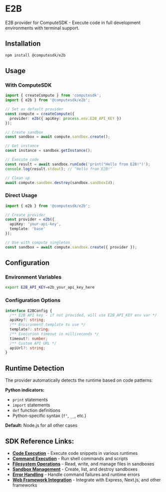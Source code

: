 # E2B

E2B provider for ComputeSDK - Execute code in full development environments with terminal support.

## Installation

```bash
npm install @computesdk/e2b
```

## Usage

### With ComputeSDK

```typescript
import { createCompute } from 'computesdk';
import { e2b } from '@computesdk/e2b';

// Set as default provider
const compute = createCompute({ 
  provider: e2b({ apiKey: process.env.E2B_API_KEY }) 
});

// Create sandbox
const sandbox = await compute.sandbox.create();

// Get instance
const instance = sandbox.getInstance();

// Execute code
const result = await sandbox.runCode('print("Hello from E2B!")');
console.log(result.stdout); // "Hello from E2B!"

// Clean up
await compute.sandbox.destroy(sandbox.sandboxId);
```

### Direct Usage

```typescript
import { e2b } from '@computesdk/e2b';

// Create provider
const provider = e2b({ 
  apiKey: 'your-api-key',
  template: 'base'
});

// Use with compute singleton
const sandbox = await compute.sandbox.create({ provider });
```

## Configuration

### Environment Variables

```bash
export E2B_API_KEY=e2b_your_api_key_here
```

### Configuration Options

```typescript
interface E2BConfig {
  /** E2B API key - if not provided, will use E2B_API_KEY env var */
  apiKey?: string;
  /** Environment template to use */
  template?: string;
  /** Execution timeout in milliseconds */
  timeout?: number;
  /** Custom API URL */
  apiUrl?: string;
}
```

## Runtime Detection

The provider automatically detects the runtime based on code patterns:

**Python indicators:**
- `print` statements
- `import` statements  
- `def` function definitions
- Python-specific syntax (`f"`, `__`, etc.)

**Default:** Node.js for all other cases

## SDK Reference Links:

- **[Code Execution](https://www.computesdk.com/docs/reference/code-execution)** - Execute code snippets in various runtimes
- **[Command Execution](https://www.computesdk.com/docs/reference/code-execution#runcommand-method)** - Run shell commands and scripts
- **[Filesystem Operations](https://www.computesdk.com/docs/reference/filesystem)** - Read, write, and manage files in sandboxes
- **[Sandbox Management](https://www.computesdk.com/docs/reference/sandbox-management.md)** - Create, list, and destroy sandboxes
- **[Error Handling](https://www.computesdk.com/docs/reference/api-integration.md#error-handling)** - Handle command failures and runtime errors
- **[Web Framework Integration](https://www.computesdk.com/docs/reference/api-integration#web-framework-integration)** - Integrate with Express, Next.js, and other frameworks

